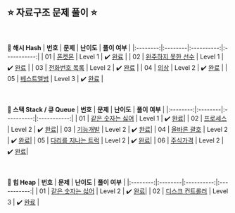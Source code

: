 ## ⭐️ 자료구조 문제 풀이 ⭐️ 

<br>

<!-- 💭 [진행 중]  ✔️ [완료] -->

**📗 해시 Hash**
| **번호** | **문제** | **난이도** | **풀이 여부** |
|:--------:|:--------|:----------:|:-----------:|
| 01 | [폰켓몬](https://school.programmers.co.kr/learn/courses/30/lessons/1845) | Level 1 | ✔️ [완료](https://github.com/yuuforest/Programmers/blob/main/python/%EC%9E%90%EB%A3%8C%EA%B5%AC%EC%A1%B0/%ED%8F%B0%EC%BC%93%EB%AA%AC.py) |
| 02 | [완주하지 못한 선수](https://school.programmers.co.kr/learn/courses/30/lessons/42576) | Level 1 | ✔️ [완료](https://github.com/yuuforest/Programmers/blob/main/python/%EC%9E%90%EB%A3%8C%EA%B5%AC%EC%A1%B0/%EC%99%84%EC%A3%BC%ED%95%98%EC%A7%80%20%EB%AA%BB%ED%95%9C%20%EC%84%A0%EC%88%98.py) |
| 03 | [전화번호 목록](https://school.programmers.co.kr/learn/courses/30/lessons/42577) | Level 2 | ✔️ [완료](https://github.com/yuuforest/Programmers/blob/main/python/%EC%9E%90%EB%A3%8C%EA%B5%AC%EC%A1%B0/%EC%A0%84%ED%99%94%EB%B2%88%ED%98%B8%20%EB%AA%A9%EB%A1%9D.py) |
| 04 | [의상](https://school.programmers.co.kr/learn/courses/30/lessons/42578) | Level 2 | ✔️ [완료](https://github.com/yuuforest/Programmers/blob/main/python/%EC%9E%90%EB%A3%8C%EA%B5%AC%EC%A1%B0/%EC%9D%98%EC%83%81.py) |
| 05 | [베스트앨범](https://school.programmers.co.kr/learn/courses/30/lessons/42579) | Level 3 | ✔️ [완료](https://github.com/yuuforest/Programmers/blob/main/python/%EC%9E%90%EB%A3%8C%EA%B5%AC%EC%A1%B0/%EB%B2%A0%EC%8A%A4%ED%8A%B8%EC%95%A8%EB%B2%94.py) |

<br>

**📘 스택 Stack / 큐 Queue**
| **번호** | **문제** | **난이도** | **풀이 여부** |
|:--------:|:--------|:----------:|:-----------:|
| 01 | [같은 숫자는 싫어](https://school.programmers.co.kr/learn/courses/30/lessons/12906) | Level 1 | ✔️ [완료](https://github.com/yuuforest/Programmers/blob/main/python/%EC%9E%90%EB%A3%8C%EA%B5%AC%EC%A1%B0/%EA%B0%99%EC%9D%80%20%EC%88%AB%EC%9E%90%EB%8A%94%20%EC%8B%AB%EC%96%B4.py)|
| 02 | [프로세스](https://school.programmers.co.kr/learn/courses/30/lessons/42587) | Level 2 | ✔️ [완료](https://github.com/yuuforest/Programmers/blob/main/python/%EC%9E%90%EB%A3%8C%EA%B5%AC%EC%A1%B0/%ED%94%84%EB%A1%9C%EC%84%B8%EC%8A%A4.py)|
| 03 | [기능개발](https://school.programmers.co.kr/learn/courses/30/lessons/42586) | Level 2 | ✔️ [완료](https://github.com/yuuforest/Programmers/blob/main/python/%EC%9E%90%EB%A3%8C%EA%B5%AC%EC%A1%B0/%EA%B8%B0%EB%8A%A5%EA%B0%9C%EB%B0%9C.py)|
| 04 | [올바른 괄호](https://school.programmers.co.kr/learn/courses/30/lessons/12909) | Level 2 | ✔️ [완료](https://github.com/yuuforest/Programmers/blob/main/python/%EC%9E%90%EB%A3%8C%EA%B5%AC%EC%A1%B0/%EC%98%AC%EB%B0%94%EB%A5%B8%20%EA%B4%84%ED%98%B8.py)|
| 05 | [다리를 지나는 트럭](https://school.programmers.co.kr/learn/courses/30/lessons/42583) | Level 2 | ✔️ [완료](https://github.com/yuuforest/Programmers/blob/main/python/%EC%9E%90%EB%A3%8C%EA%B5%AC%EC%A1%B0/%EB%8B%A4%EB%A6%AC%EB%A5%BC%20%EC%A7%80%EB%82%98%EB%8A%94%20%ED%8A%B8%EB%9F%AD.py)|
| 06 | [주식가격](https://school.programmers.co.kr/learn/courses/30/lessons/42584) | Level 2 | ✔️ [완료](https://github.com/yuuforest/Programmers/blob/main/python/%EC%9E%90%EB%A3%8C%EA%B5%AC%EC%A1%B0/%EC%A3%BC%EC%8B%9D%EA%B0%80%EA%B2%A9.py)|

<br>

**📙 힙 Heap**
| **번호** | **문제** | **난이도** | **풀이 여부** |
|:--------:|:--------|:----------:|:-----------:|
| 01 | [같은 숫자는 싫어](https://school.programmers.co.kr/learn/courses/30/lessons/12906) | Level 2 | ✔️ [완료](https://github.com/yuuforest/Programmers/blob/main/python/%EC%9E%90%EB%A3%8C%EA%B5%AC%EC%A1%B0/%EB%8D%94%20%EB%A7%B5%EA%B2%8C.py)|
| 02 | [디스크 컨트롤러](https://school.programmers.co.kr/learn/courses/30/lessons/42627) | Level 3 | ✔️ [완료](https://github.com/yuuforest/Programmers/blob/main/python/%EC%9E%90%EB%A3%8C%EA%B5%AC%EC%A1%B0/%EB%94%94%EC%8A%A4%ED%81%AC%20%EC%BB%A8%ED%8A%B8%EB%A1%A4%EB%9F%AC.py) |